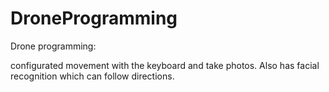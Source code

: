 # DroneProgramming

Drone programming:

configurated movement with the keyboard and take photos. Also has facial recognition which can follow directions. 

